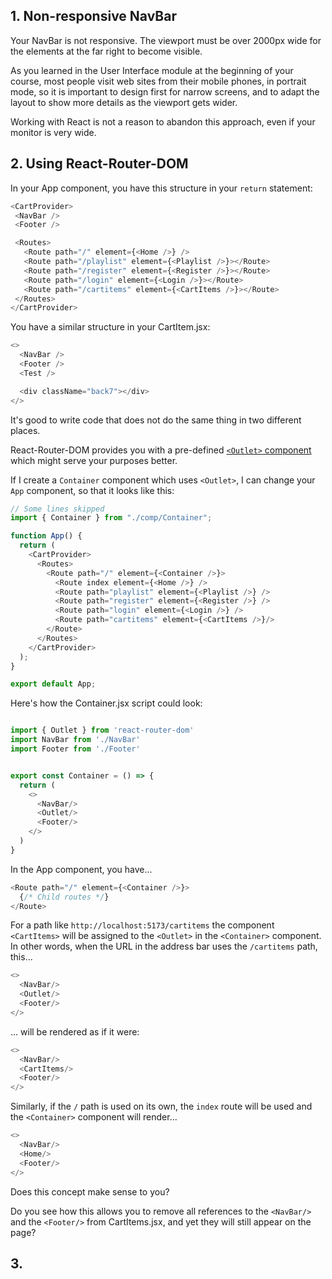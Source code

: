 ## 1. Non-responsive NavBar
Your NavBar is not responsive. The viewport must be over 2000px wide for the elements at the far right to become visible.

As you learned in the User Interface module at the beginning of your course, most people visit web sites from their mobile phones, in portrait mode, so it is important to design first for narrow screens, and to adapt the layout to show more details as the viewport gets wider.

Working with React is not a reason to abandon this approach, even if your monitor is very wide.

 ## 2. Using React-Router-DOM
 
 In your App component, you have this structure in your `return` statement:
 
 ```js
 <CartProvider>
  <NavBar />
  <Footer />

  <Routes>
    <Route path="/" element={<Home />} />
    <Route path="/playlist" element={<Playlist />}></Route>
    <Route path="/register" element={<Register />}></Route>
    <Route path="/login" element={<Login />}></Route>
    <Route path="/cartitems" element={<CartItems />}></Route>
  </Routes>
</CartProvider>
```

You have a similar structure in your CartItem.jsx:

```js
<>
  <NavBar />
  <Footer />
  <Test />

  <div className="back7"></div>
</>
```

It's good to write code that does not do the same thing in two different places.

React-Router-DOM provides you with a pre-defined [`<Outlet>` component](https://reactrouter.com/en/main/components/outlet) which might serve your purposes better.

If I create a `Container` component which uses `<Outlet>`, I can change your `App` component, so that it looks like this:

```js
// Some lines skipped
import { Container } from "./comp/Container";

function App() {
  return (
    <CartProvider>
      <Routes>
        <Route path="/" element={<Container />}>
          <Route index element={<Home />} />
          <Route path="playlist" element={<Playlist />} />
          <Route path="register" element={<Register />} />
          <Route path="login" element={<Login />} />
          <Route path="cartitems" element={<CartItems />}/>
        </Route>
      </Routes>
    </CartProvider>
  );
}

export default App;
```

Here's how the Container.jsx script could look:
```js

import { Outlet } from 'react-router-dom'
import NavBar from './NavBar'
import Footer from './Footer'


export const Container = () => {
  return (
    <>
      <NavBar/>
      <Outlet/>
      <Footer/>
    </>
  )
}
```

In the App component, you have...
```js
<Route path="/" element={<Container />}>
  {/* Child routes */}
</Route>
```

For a path like `http://localhost:5173/cartitems` the component `<CartItems>` will be assigned to the `<Outlet>` in the `<Container>` component. In other words, when the URL in the address bar uses the `/cartitems` path, this...
```js
<>
  <NavBar/>
  <Outlet/>
  <Footer/>
</>
```
... will be rendered as if it were:

```js
<>
  <NavBar/>
  <CartItems/>
  <Footer/>
</>
```

Similarly, if the `/` path is used on its own, the `index` route will be used and the `<Container>` component will render...

```js
<>
  <NavBar/>
  <Home/>
  <Footer/>
</>
```

Does this concept make sense to you? 

Do you see how this allows you to remove all references to the `<NavBar/>` and the `<Footer/>` from CartItems.jsx, and yet they will still appear on the page?

## 3. 